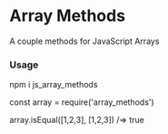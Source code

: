 # Array Methods 

A couple methods for JavaScript Arrays 

### Usage
npm i js_array_methods

const array = require('array_methods')

array.isEqual([1,2,3], [1,2,3]) /=> true